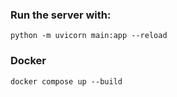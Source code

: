 ### Run the server with:
```
python -m uvicorn main:app --reload
```
### Docker
```
docker compose up --build
```